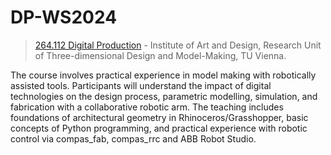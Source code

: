 # DP-WS2024
> [264.112 Digital Production](https://tiss.tuwien.ac.at/course/courseDetails.xhtml?dswid=3442&dsrid=821&semester=2024W&courseNr=264112) - Institute of Art and Design, Research Unit of Three-dimensional Design and Model-Making, TU Vienna. 

The course involves practical experience in model making with robotically assisted tools. Participants will understand the impact of digital technologies on the design process, parametric modelling, simulation, and fabrication with a collaborative robotic arm. The teaching includes foundations of architectural geometry in Rhinoceros/Grasshopper, basic concepts of Python programming, and practical experience with robotic control via compas_fab, compas_rrc and ABB Robot Studio.

